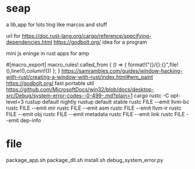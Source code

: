 # seap
a lib,app for lots ting like marcos and stuff

url for https://doc.rust-lang.org/cargo/reference/specifying-dependencies.html
https://godbolt.org/
idea for a program

mini js eninge in rust apps 
for amp

#[macro_export]
macro_rules! called_from {
    () => {
        format!("{}/{}:{}",file!(),line!(),column!())
    };
}
https://samrambles.com/guides/window-hacking-with-rust/creating-a-window-with-rust/index.html#wm_paint
https://godbolt.org/
fast portable util
https://github.com/MicrosoftDocs/win32/blob/docs/desktop-src/Debug/system-error-codes--0-499-.md?plain=1
cargo rustc -C opt-level=3
rustup default nightly
rustup default stable
rustc FILE --emit llvm-bc
rustc FILE --emit mir
rustc FILE --emit asm 
rustc FILE --emit llvm-ir
rustc FILE --emit obj
rustc FILE --emit metadata 
rustc FILE --emit link 
rustc FILE --emit dep-info



# file 
package_app.sh
package_dll.sh
install.sh
debug_system_error.py